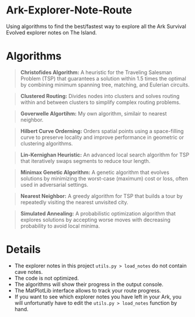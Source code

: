 # Ark-Explorer-Note-Route  
Using algorithms to find the best/fastest way to explore all the Ark Survival Evolved explorer notes on The Island.  

# Algorithms  
>**Christofides Algorithm:** A heuristic for the Traveling Salesman Problem (TSP) that guarantees a solution within 1.5 times the optimal by combining minimum spanning tree, matching, and Eulerian circuits.  

>**Clustered Routing:** Divides nodes into clusters and solves routing within and between clusters to simplify complex routing problems.  

>**Goverwelle Algortihm:** My own algorithm, similair to nearest neighbor.  

>**Hilbert Curve Orderning:** Orders spatial points using a space-filling curve to preserve locality and improve performance in geometric or clustering algorithms.  

>**Lin-Kernighan Heuristic:** An advanced local search algorithm for TSP that iteratively swaps segments to reduce tour length.  

>**Minimax Genetic Algorithm:** A genetic algorithm that evolves solutions by minimizing the worst-case (maximum) cost or loss, often used in adversarial settings.  

>**Nearest Neighbor:** A greedy algorithm for TSP that builds a tour by repeatedly visiting the nearest unvisited city.  

>**Simulated Annealing:** A probabilistic optimization algorithm that explores solutions by accepting worse moves with decreasing probability to avoid local minima.  

# Details
- The explorer notes in this project `utils.py > load_notes` do not contain cave notes.  
- The code is not optimized.  
- The algorithms will show their progress in the output console.  
- The MatPlotLib interface allows to track your route progress.  
- If you want to see which explorer notes you have left in your Ark, you will unfortunatly have to edit the `utils.py > load_notes` function by hand.  